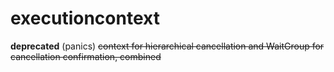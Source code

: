 # executioncontext
**deprecated** (panics)
~~context for hierarchical cancellation and WaitGroup for cancellation confirmation, combined~~

